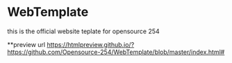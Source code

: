 # WebTemplate
this is the official website teplate for opensource 254

**preview url
https://htmlpreview.github.io/?https://github.com/Opensource-254/WebTemplate/blob/master/index.html#
